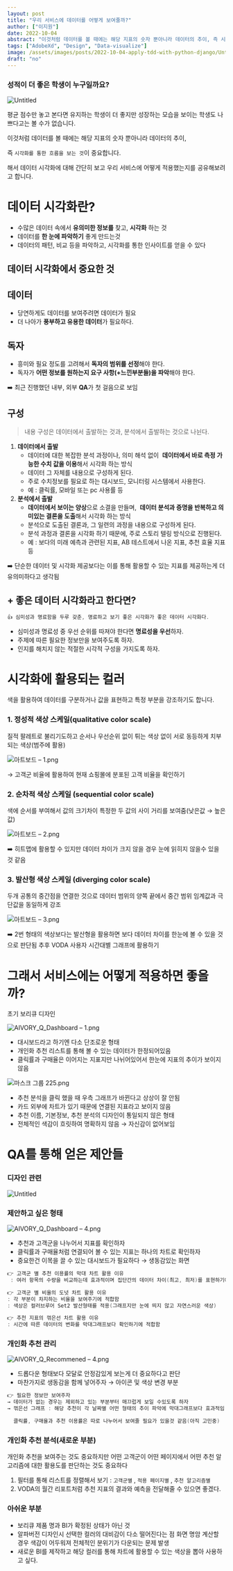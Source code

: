 ```yaml
---
layout: post
title: "우리 서비스에 데이터를 어떻게 보여줄까?"
author: ["이지원"]
date: 2022-10-04
abstract: "이것처럼 데이터를 볼 때에는 해당 지표의 숫자 뿐아니라 데이터의 추이, 즉 시각화를 통한 흐름을 보는 것 이 중요합니다. 해서 데이터 시각화에 대해 간단히 보고 우리 서비스에 어떻게 적용했는지를 공유해보려고 합니다."
tags: ["AdobeXd", "Design", "Data-visualize"]
image: /assets/images/posts/2022-10-04-apply-tdd-with-python-django/Untitled.png
draft: "no"
---
```


### **성적이 더 좋은 학생이 누구일까요?**

![Untitled](/assets/images/posts/2020-10-04-how-show-the-data-to-our-service/Untitled.png)

평균 점수만 놓고 본다면 유지하는 학생이 더 좋지만 성장하는 모습을 보이는 학생도 나쁘다고는 볼 수가 없습니다.

이것처럼 데이터를 볼 때에는 해당 지표의 숫자 뿐아니라 데이터의 추이,

즉 `시각화를 통한 흐름을 보는 것`이 중요합니다.

해서 데이터 시각화에 대해 간단히 보고 우리 서비스에 어떻게 적용했는지를 공유해보려고 합니다.

# 데이터 시각화란?

- 수많은 데이터 속에서 **유의미한 정보를** 찾고, **시각화** 하는 것
- 데이터를 **한 눈에 파악하기** 좋게 만드는것
- 데이터의 패턴, 비교 등을 파악하고, 시각화를 통한 인사이트를 얻을 수 있다

## 데이터 시각화에서 중요한 것

## 데이터

- 당연하게도 데이터를 보여주려면 데이터가 필요
- 더 나아가 **풍부하고 유용한 데이터**가 필요하다.

## 독자

- 흥미와 필요 정도를 고려해서 **독자의 범위를 선정**해야 한다.
- 독자가 **어떤 정보를 원하는지 요구 사항(+느낀부분들)을 파악**해야 한다.

➡️ 최근 진행했던 내부, 외부 **QA**가 첫 걸음으로 보임

## 구성

> 내용 구성은 데이터에서 출발하는 것과, 분석에서 출발하는 것으로 나뉜다.

1. **데이터에서 출발**
   - 데이터에 대한 복잡한 분석 과정이나, 의미 해석 없이 
     **데이터에서 바로 측정 가능한 수치 값을 이용**해서 시각화 하는 방식
   - 데이터 그 자체를 내용으로 구성하게 된다.
   - 주로 수치정보를 필요로 하는 대시보드, 모니터링 시스템에서 사용한다.
   - 예 : 클릭률, 모바일 또는 pc 사용률 등
2. **분석에서 출발**
   - **데이터에서 보이는 양상**으로 소결을 만들며, 
     **데이터 분석과 증명을 반복하고 의미있는 결론을 도출**해서 시각화 하는 방식
   - 분석으로 도출된 결론과, 그 일련의 과정을 내용으로 구성하게 된다.
   - 분석 과정과 결론을 시각화 하기 때문에, 주로 스토리 텔링 방식으로 진행된다.
   - 예 : 보다의 미래 예측과 관련된 지표, AB 테스트에서 나온 지표, 추천 효율 지표 등

➡️ 단순한 데이터 및 시각화 제공보다는 이를 통해 활용할 수 있는 지표를 제공하는게 더 유의미하다고 생각됨

## + 좋은 데이터 시각화라고 한다면?

```java
👍 심미성과 명료함을 두루 갖춘, 명료하고 보기 좋은 시각화가 좋은 데이터 시각화다.
```

- 심미성과 명료성 중 우선 순위를 따져야 한다면 **명료성을 우선**하자.
- 주제에 따른 필요한 정보만을 보여주도록 하자.
- 인지를 해치지 않는 적절한 시각적 구성을 가지도록 하자.

# 시각화에 활용되는 컬러

색을 활용하여 데이터를 구분하거나 값을 표현하고 특정 부분을 강조하기도 합니다.

### 1. 정성적 색상 스케일(qualitative color scale)

질적 팔레트로 불리기도하고 순서나 우선순위 없이 튀는 색상 없이 서로 동등하게 치부되는 색상(범주에 활용)

![아트보드 – 1.png](/assets/images/posts/2020-10-04-how-show-the-data-to-our-service/아트보드–1.png)

→ 고객군 비율에 활용하여 현재 쇼핑몰에 분포된 고객 비율을 확인하기

### 2. 순차적 색상 스케일 (sequential color scale)

색에 순서를 부여해서 값의 크기차이 특정한 두 값의 사이 거리를 보여줌(낮은값 → 높은값)

![아트보드 – 2.png](/assets/images/posts/2020-10-04-how-show-the-data-to-our-service/아트보드–2.png)

➡️ 히트맵에 활용할 수 있지만 데이터 차이가 크지 않을 경우 눈에 읽히지 않을수 있을 것 같음

### 3. 발산형 색상 스케일 (diverging color scale)

두개 공통의 중간점을 연결한 것으로 데이터 범위의 양쪽 끝에서 중간 범위 임계값과 극단값을 동일하게 강조

![아트보드 – 3.png](/assets/images/posts/2020-10-04-how-show-the-data-to-our-service/아트보드–3.png)

➡️ 2번 형태의 색상보다는 발산형을 활용하면 보다 데이터 차이를 한눈에 볼 수 있을 것으로 판단됨
추후 VODA 사용자 시간대별 그래프에 활용하기

# 그래서 서비스에는 어떻게 적용하면 좋을까?

초기 보리큐 디자인

![AIVORY_Q_Dashboard – 1.png](/assets/images/posts/2020-10-04-how-show-the-data-to-our-service/AIVORY_Q_Dashboard–1.png)

- 대시보드라고 하기엔 다소 단조로운 형태
- 개인화 추천 리스트를 통해 볼 수 있는 데이터가 한정되어있음
- 클릭률과 구매율은 이어지는 지표지만 나뉘어있어서 한눈에 지표의 추이가 보이지 않음

![마스크 그룹 225.png](/assets/images/posts/2020-10-04-how-show-the-data-to-our-service/master-225.png)

- 추천 분석을 클릭 했을 때 우측 그래프가 바뀐다고 상상이 잘 안됨
- 카드 외부에 차트가 있기 때문에 연결된 지표라고 보이지 않음
- 추천 이름, 기본정보, 추천 분석의 디자인이 통일되지 않은 형태
- 전체적인 색감이 흐릿하여 명확하지 않음 → 자신감이 없어보임

# QA를 통해 얻은 제안들

### 디자인 관련

![Untitled](/assets/images/posts/2020-10-04-how-show-the-data-to-our-service/design.png)

### 제안하고 싶은 형태

![AIVORY_Q_Dashboard – 4.png](/assets/images/posts/2020-10-04-how-show-the-data-to-our-service/AIVORY_Q_Dashboard–4.png)

- 추천과 고객군을 나누어서 지표를 확인하자
- 클릭률과 구매율처럼 연결되어 볼 수 있는 지표는 하나의 차트로 확인하자
- 중요한건 이목을 끌 수 있는 대시보드가 필요하다 → 생동감있는 화면

```java
👉 고객군 별 추천 이용률의 막대 차트 활용 이유
 : 여러 항목의 수량을 비교하는데 효과적이며 집단간의 데이터 차이(최고, 최저)를 표현하기에 적합함
```

```java
👉 고객군 별 비율의 도넛 차트 활용 이유
: 각 부분이 차지하는 비율을 보여주기에 적합함
: 색상은 컬러브루어 Set2 발산형태를 적용(그래프지만 눈에 띄지 않고 자연스러운 색상)
```

```java
👉 추천 지표의 꺾은선 차트 활용 이유
: 시간에 따른 데이터의 변화를 막대그래프보다 확인하기에 적합함
```

### 개인화 추천 관리

![AIVORY_Q_Recommened – 4.png](/assets/images/posts/2020-10-04-how-show-the-data-to-our-service/AIVORY_Q_Recommened–4.png)

- 드롭다운 형태보다 모달로 안정감있게 보는게 더 중요하다고 판단
- 마찬가지로 생동감을 함께 넣어주자 → 아이콘 및 색상 변경 부분

```java
👉 필요한 정보만 보여주자
→ 데이터가 없는 경우는 제외하고 있는 부분부터 매끄럽게 보일 수있도록 하자
→ 꺾은선 그래프 : 해당 추천이 각 날짜별 어떤 형태의 추이 파악에 막대그래프보다 효과적임

  클릭률, 구매율과 추천 이용률은 따로 나누어서 보여줄 필요가 있을것 같음(아직 고민중)
```

### 개인화 추천 분석(새로운 부분)

개인화 추천을 보여주는 것도 중요하지만 어떤 고객군이 어떤 페이지에서 어떤 추천 알고리즘에 대한 활용도를 판단하는 것도 중요하다

1. 필터를 통해 리스트를 정렬해서 보기 : `고객군별` , `적용 페이지별` , `추천 알고리즘별`
2. VODA의 월간 리포트처럼 추천 지표의 결과와 예측을 전달해줄 수 있으면 좋겠다.

### 아쉬운 부분

- 보리큐 제품 명과 BI가 확정된 상태가 아닌 것
- 알파버전 디자인시 선택한 컬러의 대비감이 다소 떨어진다는 점
  화면 명암 계산할 경우 색감이 어두워져 전체적인 분위기가 다운되는 문제 발생
- 새로운 BI를 제작하고 해당 컬러를 통해 차트에 활용할 수 있는 색상을 뽑아 사용하고 싶다.
